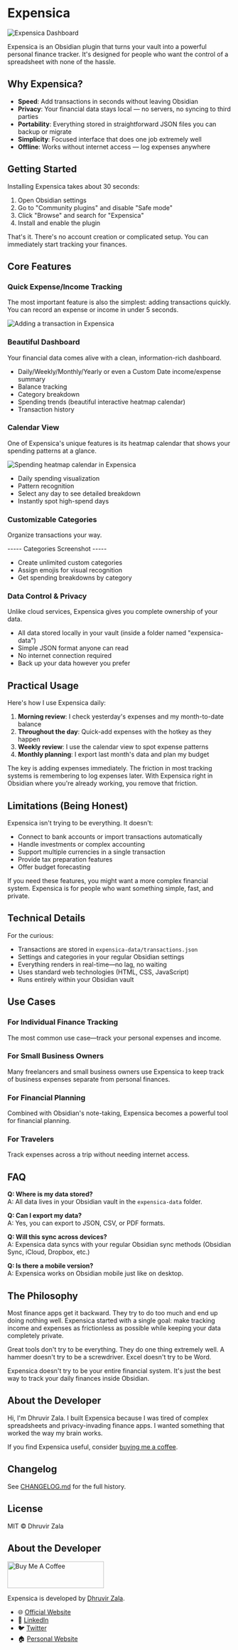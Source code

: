 # Expensica

![Expensica Dashboard](/assets/Expensica%20Dashboard.png)

Expensica is an Obsidian plugin that turns your vault into a powerful personal finance tracker. It's designed for people who want the control of a spreadsheet with none of the hassle.

## Why Expensica?

- **Speed**: Add transactions in seconds without leaving Obsidian
- **Privacy**: Your financial data stays local — no servers, no syncing to third parties
- **Portability**: Everything stored in straightforward JSON files you can backup or migrate
- **Simplicity**: Focused interface that does one job extremely well
- **Offline**: Works without internet access — log expenses anywhere

## Getting Started

Installing Expensica takes about 30 seconds:

1. Open Obsidian settings
2. Go to "Community plugins" and disable "Safe mode"
3. Click "Browse" and search for "Expensica"
4. Install and enable the plugin

That's it. There's no account creation or complicated setup. You can immediately start tracking your finances.

## Core Features

### Quick Expense/Income Tracking

The most important feature is also the simplest: adding transactions quickly. You can record an expense or income in under 5 seconds.

![Adding a transaction in Expensica](assets/Adding%20a%20transaction%20in%20Expensica.gif)

### Beautiful Dashboard

Your financial data comes alive with a clean, information-rich dashboard.

- Daily/Weekly/Monthly/Yearly or even a Custom Date income/expense summary
- Balance tracking
- Category breakdown
- Spending trends (beautiful interactive heatmap calendar)
- Transaction history

### Calendar View

One of Expensica's unique features is its heatmap calendar that shows your spending patterns at a glance.

![Spending heatmap calendar in Expensica](assets/Spending%20heatmap%20calendar%20in%20Expensica.gif)

- Daily spending visualization
- Pattern recognition
- Select any day to see detailed breakdown
- Instantly spot high-spend days

### Customizable Categories

Organize transactions your way.

----- Categories Screenshot -----

- Create unlimited custom categories
- Assign emojis for visual recognition
- Get spending breakdowns by category

### Data Control & Privacy

Unlike cloud services, Expensica gives you complete ownership of your data.

- All data stored locally in your vault (inside a folder named "expensica-data")
- Simple JSON format anyone can read
- No internet connection required
- Back up your data however you prefer

## Practical Usage

Here's how I use Expensica daily:

1. **Morning review**: I check yesterday's expenses and my month-to-date balance
2. **Throughout the day**: Quick-add expenses with the hotkey as they happen
3. **Weekly review**: I use the calendar view to spot expense patterns
4. **Monthly planning**: I export last month's data and plan my budget

The key is adding expenses immediately. The friction in most tracking systems is remembering to log expenses later. With Expensica right in Obsidian where you're already working, you remove that friction.

## Limitations (Being Honest)

Expensica isn't trying to be everything. It doesn't:

- Connect to bank accounts or import transactions automatically
- Handle investments or complex accounting
- Support multiple currencies in a single transaction
- Provide tax preparation features
- Offer budget forecasting

If you need these features, you might want a more complex financial system. Expensica is for people who want something simple, fast, and private.

## Technical Details

For the curious:

- Transactions are stored in `expensica-data/transactions.json`
- Settings and categories in your regular Obsidian settings
- Everything renders in real-time—no lag, no waiting
- Uses standard web technologies (HTML, CSS, JavaScript)
- Runs entirely within your Obsidian vault

## Use Cases

### For Individual Finance Tracking

The most common use case—track your personal expenses and income.

### For Small Business Owners

Many freelancers and small business owners use Expensica to keep track of business expenses separate from personal finances.

### For Financial Planning

Combined with Obsidian's note-taking, Expensica becomes a powerful tool for financial planning.

### For Travelers

Track expenses across a trip without needing internet access.

## FAQ

**Q: Where is my data stored?**  
A: All data lives in your Obsidian vault in the `expensica-data` folder.

**Q: Can I export my data?**  
A: Yes, you can export to JSON, CSV, or PDF formats.

**Q: Will this sync across devices?**  
A: Expensica data syncs with your regular Obsidian sync methods (Obsidian Sync, iCloud, Dropbox, etc.)

**Q: Is there a mobile version?**  
A: Expensica works on Obsidian mobile just like on desktop.

## The Philosophy

Most finance apps get it backward. They try to do too much and end up doing nothing well. Expensica started with a single goal: make tracking income and expenses as frictionless as possible while keeping your data completely private.

Great tools don't try to be everything. They do one thing extremely well. A hammer doesn't try to be a screwdriver. Excel doesn't try to be Word.

Expensica doesn't try to be your entire financial system. It's just the best way to track your daily finances inside Obsidian.

## About the Developer

Hi, I'm Dhruvir Zala. I built Expensica because I was tired of complex spreadsheets and privacy-invading finance apps. I wanted something that worked the way my brain works.

If you find Expensica useful, consider [buying me a coffee](https://buymeacoffee.com/dhruvir).

## Changelog

See [CHANGELOG.md](https://github.com/dhruvir-zala/obsidian-expensica/blob/main/CHANGELOG.md) for the full history.

## License

MIT © Dhruvir Zala

## About the Developer

<a href="https://www.buymeacoffee.com/dhruvir" target="_blank"><img src="https://cdn.buymeacoffee.com/buttons/v2/default-yellow.png" alt="Buy Me A Coffee" style="height: 60px !important;width: 217px !important;" ></a>

Expensica is developed by [Dhruvir Zala](https://dhruvirzala.com/).

- 🌐 [Official Website](https://expensica.com/)
- 💼 [LinkedIn](https://www.linkedin.com/in/dhruvir-zala/)
- 🐦 [Twitter](https://twitter.com/DhruvirZala)
- 🏠 [Personal Website](https://dhruvirzala.com/)
